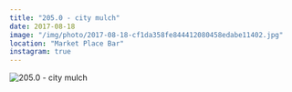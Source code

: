 ```yaml
---
title: "205.0 - city mulch"
date: 2017-08-18
image: "/img/photo/2017-08-18-cf1da358fe844412080458edabe11402.jpg"
location: "Market Place Bar"
instagram: true
---
```


![205.0 - city mulch](/img/photo/2017-08-18-cf1da358fe844412080458edabe11402.jpg)

